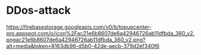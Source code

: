 # DDos-attack
https://firebasestorage.googleapis.com/v0/b/topupcenter-pro.appspot.com/o/icon%2Fac21e6b8607de6a42946726ab11dfbda_360_v2.pngac21e6b8607de6a42946726ab11dfbda_360_v2.png?alt=media&token=8163db96-d5b0-42de-aecb-379d2ef340f6

